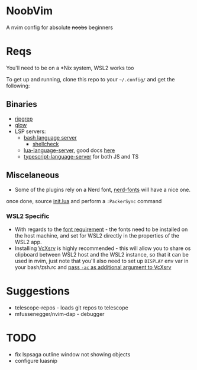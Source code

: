 # NoobVim

A nvim config for absolute ~~noobs~~ beginners

# Reqs
You'll need to be on a *Nix system, WSL2 works too

To get up and running, clone this repo to your `~/.config/` and get the following:

## Binaries
- [ripgrep](https://github.com/BurntSushi/ripgrep)
- [glow](https://github.com/charmbracelet/glow#installation)
- LSP servers:
  - [bash language server](https://github.com/typescript-language-server/typescript-language-server#installing)
     - [shellcheck](https://github.com/typescript-language-server/typescript-language-server#installing)
  - [lua-language-server](https://github.com/sumneko/lua-language-server), good docs [here](https://www.chrisatmachine.com/blog/category/neovim/28-neovim-lua-development)
  - [typescript-language-server](https://github.com/typescript-language-server/typescript-language-server#installing) for both JS and TS

## Miscelaneous
- Some of the plugins rely on a Nerd font, [nerd-fonts](https://github.com/ryanoasis/nerd-fonts) will have a nice one. 

once done, source [init.lua](./init.lua) and perform a `:PackerSync` command 

### WSL2 Specific
- With regards to the [font requirement](#Miscelaneous) - the fonts need to be installed on the host machine, and set for WSL2 directly in the properties of the WSL2 app.
- Installing [VcXsrv](https://youtu.be/_MgrjgQqDcE?t=755) is highly recommended - this will allow you to share os clipboard between WSL2 host and the WSL2 instance, so that it can be used in nvim, just note that you'll also need to set up `DISPLAY` env var in your bash/zsh.rc and [pass `-ac` as additional argument to VcXsrv](https://github.com/microsoft/WSL/issues/4106#issuecomment-502345378)

# Suggestions
- telescope-repos - loads git repos to telescope
- mfussenegger/nvim-dap - debugger

# TODO
- fix lspsaga outline window not showing objects
- configure luasnip 
